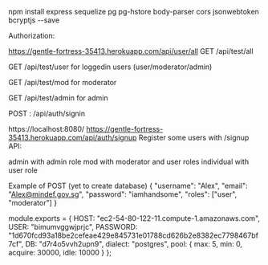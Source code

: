 npm install express sequelize pg pg-hstore body-parser cors jsonwebtoken bcryptjs --save



Authorization:

https://gentle-fortress-35413.herokuapp.com/api/user/all
GET /api/test/all

GET /api/test/user for loggedin users (user/moderator/admin)

GET /api/test/mod for moderator

GET /api/test/admin for admin

POST : /api/auth/signin

https://localhost:8080/
https://gentle-fortress-35413.herokuapp.com/api/auth/signup
Register some users with /signup API:

admin with admin role
mod with moderator and user roles
individual with user role

Example of POST (yet to create database)
{
    "username": "Alex",
    "email": "Alex@mindef.gov.sg",
    "password": "iamhandsome",
    "roles": ["user", "moderator"]
}


module.exports = {
  HOST: "ec2-54-80-122-11.compute-1.amazonaws.com",
  USER: "bimumvggwjprjc",
  PASSWORD: "1d670fcd93a18be2cefeae429e845731e01788cd626b2e8382ec7798467bf7cf",
  DB: "d7r4o5vvh2upn9",
  dialect: "postgres",
  pool: {
    max: 5,
    min: 0,
    acquire: 30000,
    idle: 10000
  }
};
